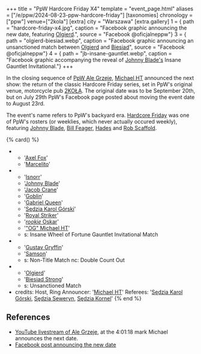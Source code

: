+++
title = "PpW Hardcore Friday X4"
template = "event_page.html"
aliases = ["/e/ppw/2024-08-23-ppw-hardcore-friday"]
[taxonomies]
chronology = ["ppw"]
venue=["2kola"]
[extra]
city = "Warszawa"
[extra.gallery]
1 = { path = "hardcore-friday-x4.jpg", caption = "Facebook graphic announcing the new date, featuring [Olgierd](@/w/olgierd.md).", source = "Facebook @oficjalneppw"}
3 = { path = "olgierd-biesiad.webp", caption = "Facebook graphic announcing an unsanctioned match between [Olgierd](@/w/olgierd.md) and [Biesiad](@/w/biesiad.md)", source = "Facebook @oficjalneppw"}
4 = { path = "jb-insane-gauntlet.webp", caption = "Facebook graphic accompanying the reveal of [Johnny Blade's](@/w/johnny-blade.md) Insane Gauntlet Invitational."}
+++

In the closing sequence of [PpW Ale Grzeje](@/e/ppw/2024-07-13-ppw-ale-grzeje.md), [Michael HT](@/w/michael-ht.md) announced the next show: the return of the classic Hardcore Friday series, set in PpW's original venue, motorcycle pub [2KOŁA](@/v/2kola.md). The original date was to be September 20th, but on July 29th PpW's Facebook page posted about moving the event date to August 23rd.

The event's name refers to PpW's backyard era. [Hardcore Friday][hf-wiki] was one of PpW's rosters (or weeklies, which never actually occured weekly), featuring [Johnny Blade](@/w/johnny-blade.md), [Bill Feager](@/w/feager.md), [Hades](@/w/olgierd.md) and [Rob Scaffold](@/w/rob-scaffold.md).

{% card() %}
- - '[Axel Fox](@/w/axel-fox.md)'
  - '[Marcelito](@/w/marcelito.md)'
- - '[Isnorr](@/w/isnorr.md)'
  - '[Johnny Blade](@/w/johnny-blade.md)'
  - '[Jacob Crane](@/w/jacob-crane.md)'
  - '[Goblin](@/w/goblin.md)'
  - '[Gabriel Queen](@/w/gabriel-queen.md)'
  - '[Sędzia Karol Górski](@/w/madman-charlie.md)'
  - '[Royal Striker](@/w/royal-striker.md)'
  - '[_rookie_ Oskar](@/w/oskar-aleksander.md)'
  - '["OG" Michael HT](@/w/michael-ht.md)'
  - s: Insane Wheel of Fortune Gauntlet Invitational Match
- - '[Gustav Gryffin](@/w/gustav-gryffin.md)'
  - '[Samson](@/w/samson.md)'
  - s: Non-Title Match
    nc: Double Count Out
- - '[Olgierd](@/w/olgierd.md)'
  - '[Biesiad Strong](@/w/biesiad.md)'
  - s: Unsanctioned Match
- credits:
    Host, Ring Announcer: '[Michael HT](@/w/michael-ht.md)'
    Referees: '[Sędzia Karol Górski](@/w/madman-charlie.md), [Sędzia Seweryn](@/w/sedzia-seweryn.md), [Sędzia Kornel](@/w/sedzia-kornel.md)'
{% end %}

## References

* [YouTube livestream of Ale Grzeje](https://www.youtube.com/watch?v=UEQkSKMekCs&t=14480s&ab_channel=PpWEwenementWrestling), at the 4:01:18 mark Michael announces the next date.
* [Facebook post announcing the new date](https://www.facebook.com/share/p/Gh8cCdYZaMrbfqy4/)

[hf-wiki]: https://ppw-fandom.tpwres.pl/hardcore-friday
